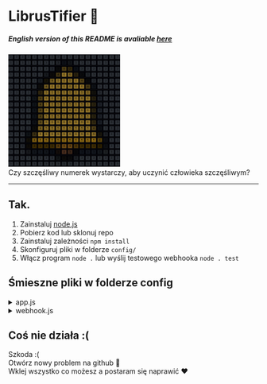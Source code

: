 # LibrusTifier 🔔
##### English version of this README is avaliable [here](README_en.md) <br />
<img width=225 src="https://github.com/Dadik11/LibrusTifier/blob/main/.github/logo.png"> <br />
Czy szczęśliwy numerek wystarczy, aby uczynić człowieka szczęśliwym?

---

## Tak.
1. Zainstaluj [node.js](https://nodejs.org/en/download)
2. Pobierz kod lub sklonuj repo
3. Zainstaluj zależności `npm install`
4. Skonfiguruj pliki w folderze `config/`
4. Włącz program `node .` lub wyślij testowego webhooka `node . test`

## Śmieszne pliki w folderze config
<details>
<summary>app.js</summary>
<br />

```json
"librus_username": "username",
"librus_password": "password",
"port": 8080
```

**librus_username**: nazwa użytkownika (lub alias) konta na [librusie](https://portal.librus.pl/rodzina) <br />
**librus_password**: haslo <br />
**port**: port na którym będzie działać serwer. Raczej nie będziesz go potrzebował, więc ustaw wartość na `0` aby go całkowicie wyłączyć (webhook nadal będzie wysyłany) <br />
</details>

<details>
<summary>webhook.js</summary>
<br />

```json
"webhook_url": "URL",
    
"num_img": "https://cdn.dadik.lol/numerki/{NUM}.png",
"max_num": 45,
"thumbnail_img": "https://cdn.dadik.lol/numerki/live_reaction.png",
"footer_img": "https://cdn.dadik.lol/numerki/librus.png",
"color": "#00F45F",

"title": "Numer to {NUM}",

"field1": "A kiedy",
"field1_t": "Dzis! ({DATE})",

"custom": "http://127.0.0.1:8081/numerek?n={NUM}"
```

Przedstawia to pięknie ta grafika ✨ <br />
<img width=400 src="https://github.com/Dadik11/LibrusTifier/blob/main/.github/real.png"> <br />
Kilka słów wyjaśnienia: <br />
**webhook_url**: link do [webhooka discord](https://support.discord.com/hc/en-us/articles/228383668-Intro-to-Webhooks) <br />
**num_img**: link do dużych zielonych zdjęć <br />
**max_num**: jeśli numerek będzie większy od tej wartości, {NUM} będzię równy 'error' (tylko dla `num_img`) <br />
**custom**: jeśli nie będzie to ustawione na `""`, to customowe zapytanie GET zostanie wysłane dodatkowo na ten adres, *jeśli nie wiesz o co chodzi, ustaw na `""`* <br />
<br />
[przykład plików znajdziesz tutaj](https://cdn.dadik.lol/numerki/)

</details>

## Coś nie działa :(
Szkoda :( <br />
Otwórz nowy problem na github 🙏 <br />
Wklej wszystko co możesz a postaram się naprawić ❤️